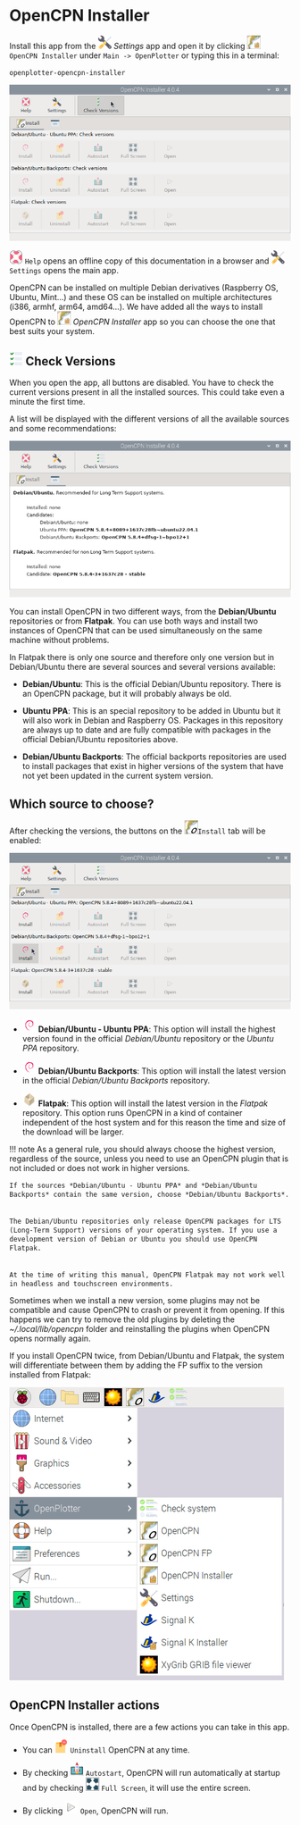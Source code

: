 # OpenCPN Installer

Install this app from the ![Settings](../settings/img/openplotter-settings.png) *Settings* app and open it by clicking ![OpenCPN Installer](img/opencpn-installer.png) `OpenCPN Installer` under `Main -> OpenPlotter` or typing this in a terminal:

```console
openplotter-opencpn-installer
```

![OpenCPN1](img/opencpn1.png)

![Help](../settings/img/help.png) ``Help`` opens an offline copy of this documentation in a browser and ![Settings](../settings/img/openplotter-settings.png) ``Settings`` opens the main app.

OpenCPN can be installed on multiple Debian derivatives (Raspberry OS, Ubuntu, Mint...) and these OS can be installed on multiple architectures (i386, armhf, arm64, amd64...). We have added all the ways to install OpenCPN to ![OpenCPN Installer](img/opencpn-installer.png) *OpenCPN Installer* app so you can choose the one that best suits your system.

## ![](img/check.png) Check Versions

When you open the app, all buttons are disabled. You have to check the current versions present in all the installed sources. This could take even a minute the first time.

A list will be displayed with the different versions of all the available sources and some recommendations:

![OpenCPN2](img/opencpn2.png)

You can install OpenCPN in two different ways, from the **Debian/Ubuntu** repositories or from **Flatpak**. You can use both ways and install two instances of OpenCPN that can be used simultaneously on the same machine without problems. 

In Flatpak there is only one source and therefore only one version but in Debian/Ubuntu there are several sources and several versions available:

- **Debian/Ubuntu**: This is the official Debian/Ubuntu repository. There is an OpenCPN package, but it will probably always be old.

- **Ubuntu PPA**: This is an special repository to be added in Ubuntu but it will also work in Debian and Raspberry OS. Packages in this repository are always up to date and are fully compatible with packages in the official Debian/Ubuntu repositories above.

- **Debian/Ubuntu Backports**: The official backports repositories are used to install packages that exist in higher versions of the system that have not yet been updated in the current system version.

## Which source to choose?

After checking the versions, the buttons on the ![Install](img/opencpn24.png)``Install`` tab will be enabled:

![OpenCPN3](img/opencpn3.png)

- ![](img/debian.png) **Debian/Ubuntu - Ubuntu PPA**: This option will install the highest version found in the official *Debian/Ubuntu* repository or the *Ubuntu PPA* repository.

- ![](img/debian.png) **Debian/Ubuntu Backports**: This option will install the latest version in the official *Debian/Ubuntu Backports* repository.

- ![](img/flatpak.png) **Flatpak**: This option will install the latest version in the *Flatpak* repository. This option runs OpenCPN in a kind of container independent of the host system and for this reason the time and size of the download will be larger. 

!!! note
	As a general rule, you should always choose the highest version, regardless of the source, unless you need to use an OpenCPN plugin that is not included or does not work in higher versions.


	If the sources *Debian/Ubuntu - Ubuntu PPA* and *Debian/Ubuntu Backports* contain the same version, choose *Debian/Ubuntu Backports*.


	The Debian/Ubuntu repositories only release OpenCPN packages for LTS (Long-Term Support) versions of your operating system. If you use a development version of Debian or Ubuntu you should use OpenCPN Flatpak.


	At the time of writing this manual, OpenCPN Flatpak may not work well in headless and touchscreen environments.

Sometimes when we install a new version, some plugins may not be compatible and cause OpenCPN to crash or prevent it from opening. If this happens we can try to remove the old plugins by deleting the *~/.local/lib/opencpn* folder and reinstalling the plugins when OpenCPN opens normally again.

If you install OpenCPN twice, from Debian/Ubuntu and Flatpak, the system will differentiate between them by adding the FP suffix to the version installed from Flatpak:

![OpenCPN4](img/opencpn4.png)

## OpenCPN Installer actions

Once OpenCPN is installed, there are a few actions you can take in this app. 

- You can ![Uninstall](img/uninstall.png) ``Uninstall`` OpenCPN at any time.

- By checking ![Autostart](img/autostart.png) ``Autostart``, OpenCPN will run automatically at startup and by checking ![Full Screen](img/fullscreen.png)  ``Full Screen``, it will use the entire screen.

- By clicking ![Open](img/open.png) ``Open``, OpenCPN will run.
